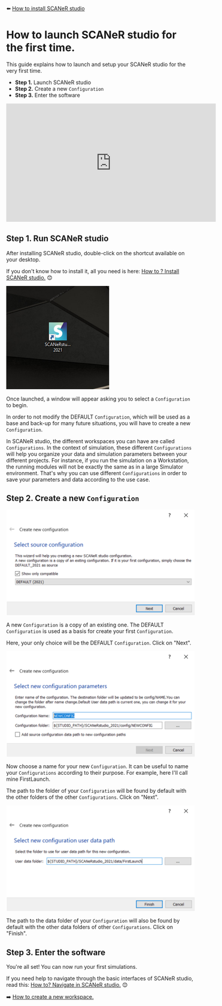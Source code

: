 :arrow_left: [How to install SCANeR studio](../HT_Install_SCANeR_studio/HT_Install_SCANeR_studio.md)

# How to launch SCANeR studio for the first time.

This guide explains how to launch and setup your SCANeR studio for the very first time.

* **Step 1.** Launch SCANeR studio
* **Step 2.** Create a new `Configuration`
* **Step 3.** Enter the software

<iframe width="560" height="315" src="https://www.youtube.com/embed/pnq0vsR74Xw?start=48" title="YouTube video player" frameborder="0" allow="accelerometer; autoplay; clipboard-write; encrypted-media; gyroscope; picture-in-picture" allowfullscreen></iframe>

## Step 1. Run SCANeR studio

After installing SCANeR studio, double-click on the shortcut available on your desktop.

If you don't know how to install it, all you need is here: [How to ? Install SCANeR studio.](../HT_Install_SCANeR_studio/HT_Install_SCANeR_studio.md) 😊

![IconDesktop](./assets/IconDesktop.PNG)

Once launched, a window will appear asking you to select a `Configuration` to begin.

In order to not modify the DEFAULT `Configuration`, which will be used as a base and back-up for many future situations, you will have to create a new `Configuration`.

In SCANeR studio, the different workspaces you can have are called `Configurations`. In the context of simulation, these different `Configurations` will help you organize your data and simulation parameters between your different projects. For instance, if you run the simulation on a Workstation, the running modules will not be exactly the same as in a large Simulator environment. That's why you can use different `Configurations` in order to save your parameters and data according to the use case.

## Step 2. Create a new `Configuration`

![CreateNewConfig](./assets/CreateNewConfig.PNG)

A new `Configuration` is a copy of an existing one. The DEFAULT `Configuration` is used as a basis for create your first `Configuration`.

Here, your only choice will be the DEFAULT `Configuration`. Click on "Next".

![NameConfig](./assets/NameConfig.PNG)

Now choose a name for your new `Configuration`. It can be useful to name your `Configurations` according to their purpose. For example, here I'll call mine FirstLaunch.

The path to the folder of your `Configuration` will be found by default with the other folders of the other `Configurations`. Click on "Next".

![DataPath](./assets/DataPath.PNG)

The path to the data folder of your `Configuration` will also be found by default with the other data folders of other `Configurations`. Click on "Finish".

## Step 3. Enter the software

You're all set! You can now run your first simulations.

If you need help to navigate through the basic interfaces of SCANeR studio, read this: [How to? Navigate in SCANeR studio.](../HT_Navigate/HT_Navigate.md) 😊

:arrow_right: [How to create a new workspace.](../HT_Create_custom_work_environment/HT_Create_A_New_Workspace.md)
